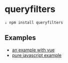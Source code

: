 # queryfilters

   	⇓ npm install queryfilters

## Examples

 * [an example with vue](doc/examples/vue.md)
 * [pure javascript example](doc/examples/javascript.md)
